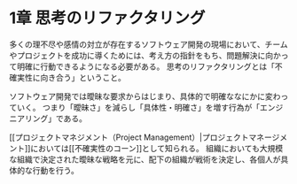 # 1章 思考のリファクタリング
多くの理不尽や感情の対立が存在するソフトウェア開発の現場において、チームやプロジェクトを成功に導くためには、考え方の指針をもち、問題解決に向かって明確に行動できるようになる必要がある。
思考のリファクタリングとは「不確実性に向き合う」ということ。

ソフトウェア開発では曖昧な要求からはじまり、具体的で明確ななにかに変わっていく。
つまり「曖昧さ」を減らし「具体性・明確さ」を増す行為が「エンジニアリング」である。

[[プロジェクトマネジメント（Project Management）|プロジェクトマネージメント]]においては[[不確実性のコーン]]として知られる。
組織においても大規模な組織で決定された曖昧な戦略を元に、配下の組織が戦術を決定し、各個人が具体的な行動を行う。
